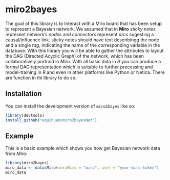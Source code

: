 
# miro2bayes

<!-- badges: start -->
<!-- badges: end -->

The goal of this library is to Interact with a Miro board that has been
setup to represent a Bayesian network. We assumed that in **Miro**
*sticky notes* represent network’s *nodes* and *connectors* represent
*arcs* sugesting a causal/influence link. sticky notes should have text
describingg the node and a single *tag*, indicating the name of the
corresponding variable in the database. With this library you will be
able to gather the attributes to layout the DAG (Directed Acyclic Graph)
of the network, which has been collaboratively portraid in *Miro*. With
all basic data in *R* you can produce a formal DAG representation which
is suitable to further processing and model-training in R and even in
other platforms like Python or Netica. There are function in thi library
to do so.

## Installation

You can install the development version of `miro2bayes` like so:

``` r
library(devtools)
install_github("equihuam/miro2bayesNet")
```

## Example

This is a basic example which shows you how get Bayesian network data
from *Miro*:

``` r
library(miro2bayes)
miro_data <- datosMiro(servMiro = "miro", user = "your-miro-token")
miro_data
```
